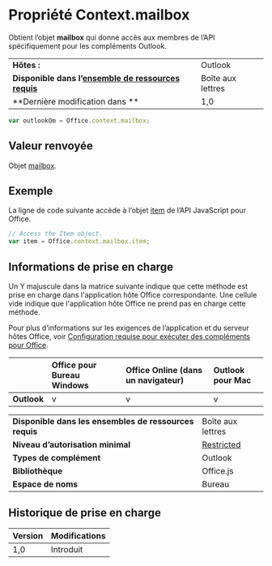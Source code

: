
# Propriété Context.mailbox
Obtient l’objet **mailbox** qui donne accès aux membres de l’API spécifiquement pour les compléments Outlook.

|||
|:-----|:-----|
|**Hôtes :**|Outlook|
|**Disponible dans l’[ensemble de ressources requis](../../docs/overview/specify-office-hosts-and-api-requirements.md)**|Boîte aux lettres|
|**Dernière modification dans **|1,0|

```js
var outlookOm = Office.context.mailbox;
```


## Valeur renvoyée

Objet [mailbox](http://msdn.microsoft.com/library/a3880d3b-8a09-4cf9-9274-f2682cb3b769%28Office.15%29.aspx).


## Exemple

La ligne de code suivante accède à l’objet [item](http://msdn.microsoft.com/library/ad288df1-3ca2-474c-bea4-c51f46e6fc43%28Office.15%29.aspx) de l’API JavaScript pour Office.


```js
// Access the Item object.
var item = Office.context.mailbox.item;

```




## Informations de prise en charge


Un Y majuscule dans la matrice suivante indique que cette méthode est prise en charge dans l'application hôte Office correspondante. Une cellule vide indique que l'application hôte Office ne prend pas en charge cette méthode.

Pour plus d’informations sur les exigences de l’application et du serveur hôtes Office, voir [Configuration requise pour exécuter des compléments pour Office](../../docs/overview/requirements-for-running-office-add-ins.md).


||**Office pour Bureau Windows**|**Office Online (dans un navigateur)**|**Outlook pour Mac**|
|:-----|:-----|:-----|:-----|
|**Outlook**|v|v|v|

|||
|:-----|:-----|
|**Disponible dans les ensembles de ressources requis**|Boîte aux lettres|
|**Niveau d’autorisation minimal**|[Restricted](../../docs/develop/requesting-permissions-for-api-use-in-content-and-task-pane-add-ins.md)|
|**Types de complément**|Outlook|
|**Bibliothèque**|Office.js|
|**Espace de noms**|Bureau|

## Historique de prise en charge


|**Version**|**Modifications**|
|:-----|:-----|
|1,0|Introduit|
